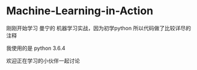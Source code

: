 # Machine-Learning-in-Action

刚刚开始学习 曼宁的 机器学习实战，因为初学python 所以代码做了比较详尽的注释

我使用的是 python 3.6.4

欢迎正在学习的小伙伴一起讨论
